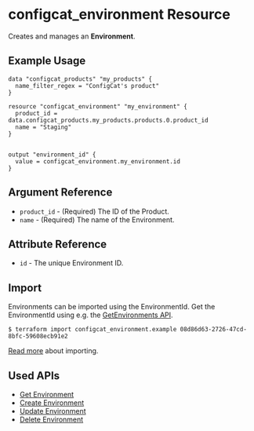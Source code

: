 # configcat_environment Resource

Creates and manages an **Environment**.  

## Example Usage

```hcl
data "configcat_products" "my_products" {
  name_filter_regex = "ConfigCat's product"
}

resource "configcat_environment" "my_environment" {
  product_id = data.configcat_products.my_products.products.0.product_id
  name = "Staging"
}


output "environment_id" {
  value = configcat_environment.my_environment.id
}
```

## Argument Reference

* `product_id` - (Required) The ID of the Product.
* `name` - (Required) The name of the Environment.

## Attribute Reference

* `id` - The unique Environment ID.

## Import

Environments can be imported using the EnvironmentId. Get the EnvironmentId using e.g. the [GetEnvironments API](https://api.configcat.com/docs/#operation/get-environments).

```
$ terraform import configcat_environment.example 08d86d63-2726-47cd-8bfc-59608ecb91e2
```

[Read more](https://learn.hashicorp.com/tutorials/terraform/state-import) about importing.

## Used APIs
* [Get Environment](https://api.configcat.com/docs/index.html#operation/get-environment)
* [Create Environment](https://api.configcat.com/docs/index.html#operation/create-environment)
* [Update Environment](https://api.configcat.com/docs/index.html#operation/update-environment)
* [Delete Environment](https://api.configcat.com/docs/index.html#operation/delete-environment)
